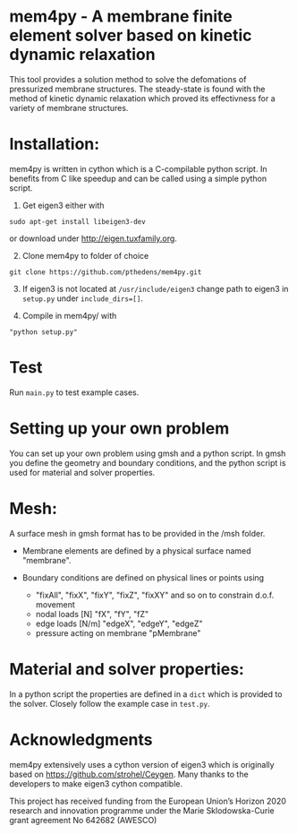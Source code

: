 # mem4py - A membrane finite element solver based on kinetic dynamic relaxation

This tool provides a solution method to solve the defomations of pressurized membrane structures.
The steady-state is found with the method of kinetic dynamic relaxation which proved its effectivness
for a variety of membrane structures.

# Installation:

mem4py is written in cython which is a C-compilable python script. In benefits from C like speedup
and can be called using a simple python script.

1. Get eigen3 either with

```
sudo apt-get install libeigen3-dev
```

or download under http://eigen.tuxfamily.org.

2. Clone mem4py to folder of choice

```
git clone https://github.com/pthedens/mem4py.git
```

3. If eigen3 is not located at `/usr/include/eigen3` change path to eigen3 in `setup.py` under `include_dirs=[]`.

4. Compile in mem4py/ with

```
"python setup.py"
```

# Test

Run `main.py` to test example cases.

# Setting up your own problem

You can set up your own problem using gmsh and a python script. In gmsh you define the geometry and boundary conditions,
and the python script is used for material and solver properties.

# Mesh:
A surface mesh in gmsh format has to be provided in the /msh folder. 

- Membrane elements are defined by a physical surface named "membrane".

- Boundary conditions are defined on physical lines or points using
  - "fixAll", "fixX", "fixY", "fixZ", "fixXY" and so on to constrain d.o.f. movement
  - nodal loads [N] "fX", "fY", "fZ"
  - edge loads [N/m] "edgeX", "edgeY", "edgeZ"
  - pressure acting on membrane "pMembrane"

# Material and solver properties:

In a python script the properties are defined in a `dict` which is provided to the solver. Closely follow the example
case in `test.py`.

# Acknowledgments

mem4py extensively uses a cython version of eigen3 which is originally based on https://github.com/strohel/Ceygen.
Many thanks to the developers to make eigen3 cython compatible.

This project has received funding from the European Union’s Horizon 2020 research and innovation programme under the Marie Sklodowska-Curie grant agreement No 642682 (AWESCO)
